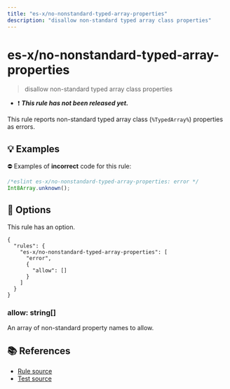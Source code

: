 ```yaml
---
title: "es-x/no-nonstandard-typed-array-properties"
description: "disallow non-standard typed array class properties"
---
```


# es-x/no-nonstandard-typed-array-properties
> disallow non-standard typed array class properties

- ❗ <badge text="This rule has not been released yet." vertical="middle" type="error"> ***This rule has not been released yet.*** </badge>

This rule reports non-standard typed array class (`%TypedArray%`) properties as errors.

## 💡 Examples

⛔ Examples of **incorrect** code for this rule:

<eslint-playground type="bad">

```js
/*eslint es-x/no-nonstandard-typed-array-properties: error */
Int8Array.unknown();
```

</eslint-playground>

## 🔧 Options

This rule has an option.

```jsonc
{
  "rules": {
    "es-x/no-nonstandard-typed-array-properties": [
      "error",
      {
        "allow": []
      }
    ]
  }
}
```

### allow: string[]

An array of non-standard property names to allow.

## 📚 References

- [Rule source](https://github.com/eslint-community/eslint-plugin-es-x/blob/master/lib/rules/no-nonstandard-typed-array-properties.js)
- [Test source](https://github.com/eslint-community/eslint-plugin-es-x/blob/master/tests/lib/rules/no-nonstandard-typed-array-properties.js)
